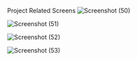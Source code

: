 Project Related Screens
![Screenshot (50)](https://github.com/krishan7233/PHPtask/assets/86926642/10623807-a116-4965-a559-a8e47a472f5f)


![Screenshot (51)](https://github.com/krishan7233/PHPtask/assets/86926642/c80870d2-9ffa-48c5-8d11-44cd50d4d736)


![Screenshot (52)](https://github.com/krishan7233/PHPtask/assets/86926642/f2bab2c6-63de-4e0c-a860-ca75d9537e62)

![Screenshot (53)](https://github.com/krishan7233/PHPtask/assets/86926642/413edd21-1db8-455f-9351-fa518017937a)




